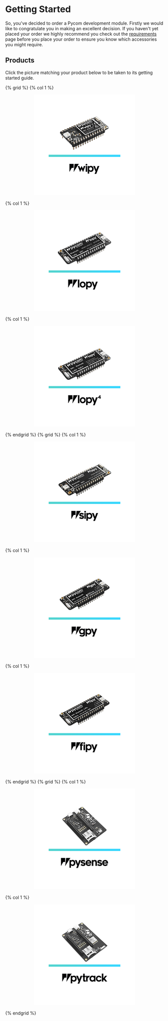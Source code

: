 # Getting Started
So, you've decided to order a Pycom development module. Firstly we would like to
congratulate you in making an excellent decision. If you haven't yet placed your
order we highly recommend you check out the [requirements](./requirements.md)
page before you place your order to ensure you know which accessories you might
require.

## Products
Click the picture matching your product below to be taken to its getting started
guide.

{% grid %}
  {% col 1 %}<a href="connection/wipy.md"><p align="center"><img src ="./img/wipy.png"></p></a>
  {% col 1 %}<a href="connection/lopy.md"><p align="center"><img src ="./img/lopy.png"></p></a>
  {% col 1 %}<a href="connection/lopy4.md"><p align="center"><img src ="./img/lopy4.png"></p></a>
{% endgrid %}
{% grid %}
  {% col 1 %}<a href="connection/sipy.md"><p align="center"><img src ="./img/sipy.png"></p></a>
  {% col 1 %}<a href="connection/gpy.md"><p align="center"><img src ="./img/gpy.png"></p></a>
  {% col 1 %}<a href="connection/fipy.md"><p align="center"><img src ="./img/fipy.png"></p></a>
{% endgrid %}
{% grid %}
  {% col 1 %}<a href="connection/pysense.md"><p align="center"><img src ="./img/pysense.png"></p></a>
  {% col 1 %}<a href="connection/pytrack.md"><p align="center"><img src ="./img/pytrack.png"></p></a>
{% endgrid %}
